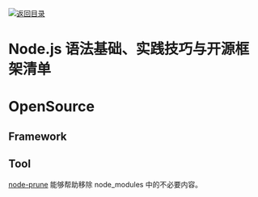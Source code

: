 [![返回目录](https://parg.co/UCb)](https://parg.co/UCH) 
 
 
# Node.js 语法基础、实践技巧与开源框架清单

# OpenSource

## Framework

## Tool

[node-prune](https://github.com/tj/node-prune) 能够帮助移除 node_modules 中的不必要内容。
